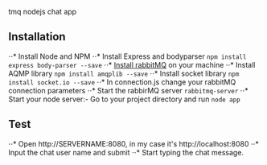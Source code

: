 tmq nodejs chat app

## Installation

⋅⋅* Install Node and NPM
⋅⋅* Install Express and bodyparser `npm install express body-parser --save`
⋅⋅* [Install rabbitMQ](https://www.rabbitmq.com/download.html) on your machine
⋅⋅* Install AQMP library `npm install amqplib --save`
⋅⋅* Install socket library `npm install socket.io --save`
⋅⋅* In connection.js change your rabbitMQ connection parameters
⋅⋅* Start the rabbirMQ server `rabbitmq-server`
⋅⋅* Start your node server:- Go to your project directory and run `node app`

## Test
⋅⋅* Open http://SERVERNAME:8080, in my case it's http://localhost:8080
⋅⋅* Input the chat user name and submit
⋅⋅* Start typing the chat message.
